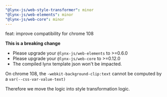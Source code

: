 ```yaml
---
"@lynx-js/web-style-transformer": minor
"@lynx-js/web-elements": minor
"@lynx-js/web-core": minor
---
```


feat: improve compatibility for chrome 108

**This is a breaking change**

- Please upgrade your `@lynx-js/web-elements` to >=0.6.0
- Please upgrade your `@lynx-js/web-core` to >=0.12.0
- The compiled lynx template json won't be impacted.

On chrome 108, the `-webkit-background-clip:text` cannot be computed by a `var(--css-var-value-text)`

Therefore we move the logic into style transformation logic.
